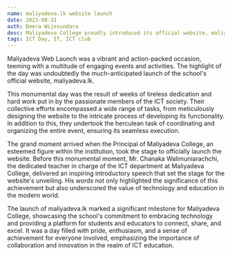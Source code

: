 ```yaml
---
name: maliyadeva.lk website launch
date: 2023-08-31
auth: Deera Wijesundara
desc: Maliyadeva College proudly introduced its official website, maliyadeva.lk, marking a significant achievement. This accomplishment was the result of weeks of diligent work by the ICT society, encompassing website design, development, and meticulous planning. 
tags: ICT Day, IT, ICT club
---
```


Maliyadeva Web Launch was a vibrant and action-packed occasion, teeming with a multitude of engaging events and activities. The highlight of the day was undoubtedly the much-anticipated launch of the school's official website, maliyadeva.lk.

This monumental day was the result of weeks of tireless dedication and hard work put in by the passionate members of the ICT society. Their collective efforts encompassed a wide range of tasks, from meticulously designing the website to the intricate process of developing its functionality. In addition to this, they undertook the herculean task of coordinating and organizing the entire event, ensuring its seamless execution.

The grand moment arrived when the Principal of Maliyadeva College, an esteemed figure within the institution, took the stage to officially launch the website. Before this monumental moment, Mr. Chanaka Walimuniarachchi, the dedicated teacher in charge of the ICT department at Maliyadeva College, delivered an inspiring introductory speech that set the stage for the website's unveiling. His words not only highlighted the significance of this achievement but also underscored the value of technology and education in the modern world.

The launch of maliyadeva.lk marked a significant milestone for Maliyadeva College, showcasing the school's commitment to embracing technology and providing a platform for students and educators to connect, share, and excel. It was a day filled with pride, enthusiasm, and a sense of achievement for everyone involved, emphasizing the importance of collaboration and innovation in the realm of ICT education.